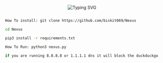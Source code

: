 <p align="center">
  <img src="https://readme-typing-svg.demolab.com?font=Fira+Code&pause=1000&color=0BF700&width=435&lines=More+Websites+Coming+Soon" alt="Typing SVG">
</p>

```bash

How To install: git clone https://github.com/biskit069/Nexus

cd Nexus

pip3 install -r requirements.txt

How To Run: python3 nexus.py

if you are running 8.8.8.8 or 1.1.1.1 dns it will block the duckduckgo links

